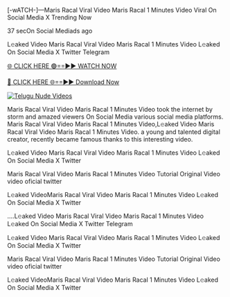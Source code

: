 [-wATCH-]—Maris Racal Viral Video Maris Racal 1 Minutes Video Viral On Social Media X Trending Now


37 secOn Social Mediads ago

L𝚎aked Video Maris Racal Viral Video Maris Racal 1 Minutes Video L𝚎aked On Social Media X Twitter Telegram

[🌐 CLICK HERE 🟢==►► WATCH NOW](https://viral-xone.blogspot.com/2025/01/valovideo.html)

[🔴 CLICK HERE 🌐==►► Download Now](https://viral-xone.blogspot.com/2025/01/valovideo.html)

[![Telugu Nude Videos](https://i.imgur.com/dJHk4Zq.gif)](https://viral-xone.blogspot.com/2025/01/valovideo.html)

Maris Racal Viral Video Maris Racal 1 Minutes Video took the internet by storm and amazed viewers On Social Media various social media platforms. Maris Racal Viral Video Maris Racal 1 Minutes Video,L𝚎aked Video Maris Racal Viral Video Maris Racal 1 Minutes Video. a young and talented digital creator, recently became famous thanks to this interesting video.

L𝚎aked Video Maris Racal Viral Video Maris Racal 1 Minutes Video L𝚎aked On Social Media X Twitter

Maris Racal Viral Video Maris Racal 1 Minutes Video Tutorial Original Video video oficial twitter

L𝚎aked VideoMaris Racal Viral Video Maris Racal 1 Minutes Video L𝚎aked On Social Media X Twitter

....L𝚎aked Video Maris Racal Viral Video Maris Racal 1 Minutes Video L𝚎aked On Social Media X Twitter Telegram

L𝚎aked Video Maris Racal Viral Video Maris Racal 1 Minutes Video L𝚎aked On Social Media X Twitter

Maris Racal Viral Video Maris Racal 1 Minutes Video Tutorial Original Video video oficial twitter

L𝚎aked VideoMaris Racal Viral Video Maris Racal 1 Minutes Video L𝚎aked On Social Media X Twitter